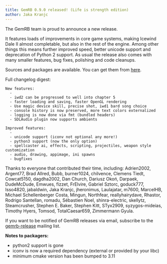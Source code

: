 ```yaml
---
title: GemRB 0.9.0 released! (Life is strength edition)
author: Jaka Kranjc
---
```


The GemRB team is proud to announce a new release.

It features loads of improvements in core game systems, making Icewind Dale II almost completable,
but also in the rest of the engine. Among other things this means further improved speed, better
unicode support and deprecation of Python 2 support. As usual the release also comes with many
smaller features, bug fixes, polishing and code cleanups.

Sources and packages are available. You can get them from [here](https://gemrb.org/Install).

Full changelog digest:


    New features:
      - 
      - iwd2 can be progressed to well into chapter 5
      - faster loading and saving, faster OpenGL rendering
      - Use magic device skill, precise shot, iwd1 bard song choice
      - console history is now preserved, more text colors externalized
      - logging is now done via fmt (bundled headers)
      - SDLAudio plugin now supports ambients

    Improved features:
      - 
      - unicode support (iconv not optional any more!)
      - python3 support (now the only option)
      - spellcaster ai, effects, scripting, projectiles, weapon style customization
      - audio, drawing, appimage, ini spawns
      - bugfixes


Thanks to everyone that contributed their time, including:
Adrien2002, Argent77, Brad Allred, Bubb, burner1024, chilvence, Clemens Tiedt, Cowcat5150,
dagdha2002, Dan Church, Dariusz Okoń, Darpaek, DudeMcDude, Emwues, fizzet, FrElvire,
Gabriel Sztorc, goduck777, Isso4820, jabaldwin, Jaka Kranjc, jheronimus, Laulajatar, m7600,
MarcelHB, Michael Schellenberger Costa, Mingun, Northfear, reallyhairydave, Rhastor,
Rodrigo Santellan, romadu, Sébastien Noel, shinra-electric, skellytz, Steamcrusher,
Stephen E. Baker, Stephen Kitt, STyx2909, syzygos-mideias, Timothy Hyers, Tomsod,
TotalCaesar659, Zimmermann Gyula.

If you want to be notified of GemRB releases via email, subscribe to the
[gemrb-release](https://sourceforge.net/projects/gemrb/lists/gemrb-release)
mailing list.

**Notes to packagers:**
- python2 support is gone
- iconv is now a required dependency (external or provided by your libc)
- minimum cmake version has been bumped to 3.11

